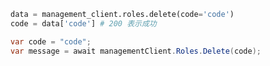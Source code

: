 ```python
data = management_client.roles.delete(code='code')
code = data['code'] # 200 表示成功
```

```csharp
var code = "code";
var message = await managementClient.Roles.Delete(code);
```
